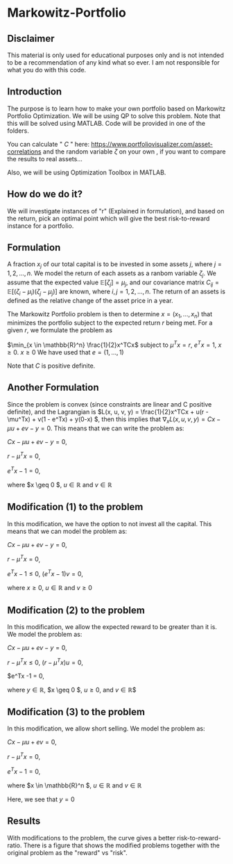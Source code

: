   # Markowitz-Portfolio

## Disclaimer

This material is only used for educational purposes only and is not intended to be a recommendation of any kind what so ever. I am not responsible for what you do with this code.

## Introduction

The purpose is to learn how to make your own portfolio based on Markowitz Portfolio Optimization. We will be using QP to solve this problem. Note that this will be solved using MATLAB. Code will be provided in one of the folders.

You can calculate " $C$ " here: https://www.portfoliovisualizer.com/asset-correlations
and the random variable $\zeta$ on your own
, if you want to compare the results to real assets...

Also, we will be using Optimization Toolbox in MATLAB.

## How do we do it?
We will investigate instances of "r" (Explained in formulation), and based on the return, pick an optimal point which will give the best risk-to-reward instance for a portfolio.

## Formulation
A fraction $x_j$ of our total capital is to be invested in some assets $j$, where $j = 1,2,...,n$. We model the return of each assets as a ranbom variable $\zeta_j$. We assume that the expected value $\mathbb{E}[\zeta_j] = \mu_j$, and our covariance matrix $C_{ij} = \mathbb{E}[(\zeta_i - \mu_i)(\zeta_j - \mu_j)]$ are known, where $i,j = 1,2,...,n$. The return of an assets is defined as the relative change of the asset price in a year.

The Markowitz Portfolio problem is then to determine $x = (x_1, ..., x_n)$ that minimizes the portfolio subject to the expected return $r$ being met. For a given $r$, we formulate the problem as

$\min_{x \in \mathbb{R}^n} \frac{1}{2}x^TCx$ subject to $\mu^Tx = r$, $e^Tx = 1$, $x \geq 0$. $x \geq 0$ We have used that $e = (1,...,1)$

Note that $C$ is positive definite.

## Another Formulation

Since the problem is convex (since constraints are linear and C positive definite), and the Lagrangian is $L(x, u, v, y) = \frac{1}{2}x^TCx + u(r - \mu^Tx) + v(1 - e^Tx) + y(0-x) $, then this implies that $\nabla_x L(x, u, v, y) = Cx - \mu u + e v - y = 0$. This means that we can write the problem as:

$Cx - \mu u + e v - y = 0$,

$r - \mu^Tx = 0$,

$e^Tx -1 = 0$,

where $x  \geq 0 $, $u \in \mathbb{R}$ and $v \in \mathbb{R}$

## Modification (1) to the problem
In this modification, we have the option to not invest all the capital. This means that we can model the problem as:

$Cx - \mu u + e v - y= 0$,

$r - \mu^Tx = 0$,

$e^Tx -1 \leq 0$, $(e^Tx -1)v = 0$,

where $x \geq 0$, $u \in \mathbb{R}$ and $v \geq 0$

## Modification (2) to the problem
In this modification, we allow the expected reward to be greater than it is. We model the problem as:

$Cx - \mu u + e v - y = 0$,

$r - \mu^Tx \leq 0$,  $(r - \mu^Tx)u = 0$,

$e^Tx -1 = 0,

where $y \in \mathbb{R}$, $x  \geq 0 $, $u \geq 0$, and $v \in \mathbb{R}$$


## Modification (3) to the problem
In this modification, we allow short selling. We model the problem as:

$Cx - \mu u + e v = 0$,

$r - \mu^Tx = 0$,

$e^Tx -1 = 0$,

where $x  \in \mathbb{R}^n $, $u \in \mathbb{R}$ and $v \in \mathbb{R}$

Here, we see that $y = 0$

## Results

With modifications to the problem, the curve gives a better risk-to-reward-ratio. There is a figure that shows the modified problems together with the original problem as the "reward" vs "risk".
